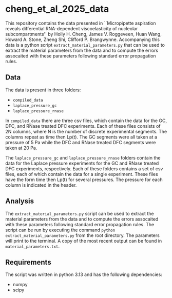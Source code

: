 # cheng_et_al_2025_data
This repository contains the data presented in ``Micropipette aspiration reveals differential RNA-dependent viscoelasticity of nucleolar subcompartments'' by Holly H. Cheng, James V. Roggeveen, Huan Wang, Howard A. Stone, Zheng Shi, Clifford P. Brangwynne. Accompanying this data is a python script `extract_material_parameters.py` that can be used to extract the material parameters from the data and to compute the errors assocaited with these parameters following standard error propagation rules.

## Data
The data is present in three folders:
- `compiled_data`
- `laplace_pressure_gc`
- `laplace_pressure_rnase`

In `compiled_data` there are three csv files, which contain the data for the GC, DFC, and RNase treated DFC experiments. Each of these files consists of 2N columns, where N is the number of discrete experimental segments. The columns repeat as time then Lp(t). The GC segments were all taken at a pressure of 5 Pa while the DFC and RNase treated DFC segments were taken at 20 Pa.

The `laplace_pressure_gc` and `laplace_pressure_rnase` folders contain the data for the Laplace pressure experiments for the GC and RNase treated DFC experiments, respectively. Each of these folders contains a set of csv files, each of which contain the data for a single experiment. These files have the form time then Lp(t) for several pressures. The pressure for each column is indicated in the header.

## Analysis
The `extract_material_parameters.py` script can be used to extract the material parameters from the data and to compute the errors assocaited with these parameters following standard error propagation rules. The script can be run by executing the command `python extract_material_parameters.py` from the root directory. The parameters will print to the terminal. A copy of the most recent output can be found in `material_parameters.txt`.

## Requirements
The script was written in python 3.13 and has the following dependencies:
- numpy
- scipy